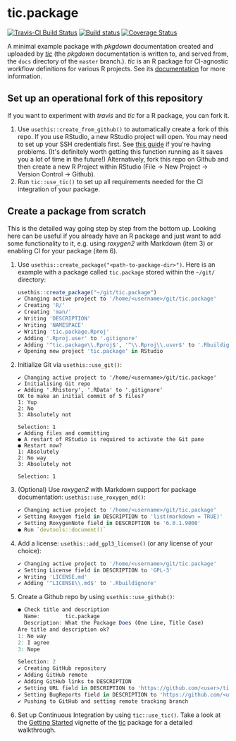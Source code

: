 # tic.package

[![Travis-CI Build Status](https://travis-ci.org/ropenscilabs/tic.package.svg?branch=master)](https://travis-ci.org/ropenscilabs/tic.package) 
[![Build status](https://ci.appveyor.com/api/projects/status/h2ct02622kcnhlcf/branch/master?svg=true)](https://ci.appveyor.com/project/ropensci/tic-package/branch/master)
[![Coverage Status](https://codecov.io/gh/ropenscilabs/tic.package/branch/master/graph/badge.svg)](https://codecov.io/github/ropenscilabs/tic.package?branch=master)

A minimal example package with _pkgdown_ documentation created and uploaded by [_tic_](https://github.com/ropenscilabs/tic) (the _pkgdown_ documentation is written to, and served from, the `docs` directory of the `master` branch.).
_tic_ is an R package for CI-agnostic workflow definitions for various R projects. 
See its [documentation](https://ropenscilabs.github.io/tic/) for more information.

## Set up an operational fork of this repository

If you want to experiment with _travis_ and _tic_ for a R package, you can fork it.

1. Use `usethis::create_from_github()` to automatically create a fork of this repo.
    If you use RStudio, a new RStudio project will open. 
    You may need to set up your SSH credentials first. 
    See [this guide](http://happygitwithr.com/ssh-keys.html) if you're having problems. 
    (It's definitely worth getting this function running as it saves you a lot of time in the future!) 
    Alternatively, fork this repo on Github and then create a new R Project within RStudio (File -> New Project -> Version Control -> Github). 
1. Run `tic::use_tic()` to set up all requirements needed for the CI integration of your package.

## Create a package from scratch

This is the detailed way going step by step from the bottom up.
Looking here can be useful if you already have an R package and just want to add some functionality to it, e.g. using _roxygen2_ with Markdown (item 3) or enabling CI for your package (item 6).

1. Use `usethis::create_package("<path-to-package-dir>")`. 
    Here is an example with a package called `tic.package` stored within the `~/git/` directory:
    
    ```r
    usethis::create_package("~/git/tic.package")
    ✔ Changing active project to '/home/<username>/git/tic.package'
    ✔ Creating 'R/'
    ✔ Creating 'man/'
    ✔ Writing 'DESCRIPTION'
    ✔ Writing 'NAMESPACE'
    ✔ Writing 'tic.package.Rproj'
    ✔ Adding '.Rproj.user' to '.gitignore'
    ✔ Adding '^tic.package\\.Rproj$', '^\\.Rproj\\.user$' to '.Rbuildignore'
    ✔ Opening new project 'tic.package' in RStudio
    ```

2. Initialize Git via `usethis::use_git()`:

    ```
    ✔ Changing active project to '/home/<username>/git/tic.package'
    ✔ Initialising Git repo
    ✔ Adding '.Rhistory', '.RData' to '.gitignore'
    OK to make an initial commit of 5 files?
    1: Yup
    2: No
    3: Absolutely not

    Selection: 1
    ✔ Adding files and committing
    ● A restart of RStudio is required to activate the Git pane
    ● Restart now?
    1: Absolutely
    2: No way
    3: Absolutely not

    Selection: 1
    ```

3. (Optional) Use _roxygen2_ with Markdown support for package documentation: `usethis::use_roxygen_md()`:

    ```r
    ✔ Changing active project to '/home/<username>/git/tic.package'
    ✔ Setting Roxygen field in DESCRIPTION to 'list(markdown = TRUE)'
    ✔ Setting RoxygenNote field in DESCRIPTION to '6.0.1.9000'
    ● Run `devtools::document()`
    ```

4. Add a license: `usethis::add_gpl3_license()` (or any license of your choice):

     ```r
    ✔ Changing active project to '/home/<username>/git/tic.package'
    ✔ Setting License field in DESCRIPTION to 'GPL-3'
    ✔ Writing 'LICENSE.md'
    ✔ Adding '^LICENSE\\.md$' to '.Rbuildignore'
    ```

5. Create a Github repo by using `usethis::use_github()`:

    ```r
    ● Check title and description
      Name:        tic.package
      Description: What the Package Does (One Line, Title Case)
    Are title and description ok?
    1: No way
    2: I agree
    3: Nope

    Selection: 2
    ✔ Creating GitHub repository
    ✔ Adding GitHub remote
    ✔ Adding GitHub links to DESCRIPTION
    ✔ Setting URL field in DESCRIPTION to 'https://github.com/<user>/tic.package'
    ✔ Setting BugReports field in DESCRIPTION to 'https://github.com/<user>/tic.package/issues'
    ✔ Pushing to GitHub and setting remote tracking branch
    ```

6. Set up Continuous Integration by using `tic::use_tic()`. Take a look at the [Getting Started](https://ropenscilabs.github.io/tic/articles/tic.html) vignette of the [tic](https://github.com/ropenscilabs/tic) package for a detailed walkthrough.
